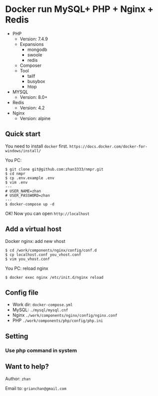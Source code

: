 # Docker run MySQL+ PHP + Nginx + Redis

- PHP
  - Version: 7.4.9
  - Expansions
    - mongodb
    - swoole
    - redis
  - Composer
  - Tool
    - tailf
    - busybox
    - htop
- MYSQL
  - Version: 8.0+
- Redis
  - Version: 4.2
- Nginx
  - Version: alpine

## Quick start

You need to install `docker` first. `https://docs.docker.com/docker-for-windows/install/`

You PC:

```shell
$ git clone git@github.com:zhan3333/nmpr.git
$ cd nmpr
$ cp .env.example .env
$ vim .env
---
# USER_NAME=zhan
# USER_PASSWORD=zhan
---
$ docker-compose up -d
```

OK! Now you can open `http://localhost`

## Add a virtual host

Docker nginx: add new vhost

```shell
$ cd /work/components/nginx/config/conf.d
$ cp localhost.conf you_vhost.conf
$ vim you_vhost.conf
```

You PC: reload nginx

```shell
$ docker exec nginx /etc/init.d/nginx reload
```

## Config file

- Work dir: `docker-compose.yml`
- MySQL: `./mysql/mysql.cnf`
- Nginx `./work/components/nginx/config/nginx.conf`
- PHP `./work/components/php/config/php.ini`

## Setting

### Use php command in system

## Want to help?

Author: `zhan`

Email to: `grianchan@gmail.com`
